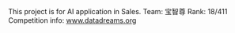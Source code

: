This project is for AI application in Sales.
Team: 宝智尊 Rank: 18/411
Competition info: www.datadreams.org
